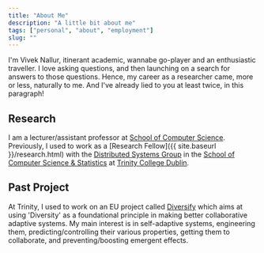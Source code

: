 ```yaml
---
title: "About Me"
description: "A little bit about me"
tags: ["personal", "about", "employment"]
slug: ""
---
```



I'm Vivek Nallur, itinerant academic, wannabe go-player and an enthusiastic 
traveller. <!--more--> I love asking questions, and then launching on a search for answers 
to those questions. Hence, my career as a researcher came, more or less, 
naturally to me. And I've already lied to you at least twice, in this 
paragraph!

Research
--------
I am a lecturer/assistant professor at [School of Computer Science](https://www.cs.ucd.ie/). Previously, I used to work as a [Research Fellow]({{ site.baseurl }}/research.html) with the 
[Distributed Systems Group](http://www.dsg.cs.tcd.ie) in the [School of 
Computer Science & Statistics](http://www.scss.tcd.ie) at [Trinity College 
Dublin](http://www.tcd.ie).


Past Project
---------------
At Trinity, I used to work on an EU project called [Diversify](http://diversify-project.eu) which aims at using 'Diversity' as a foundational principle in making better collaborative adaptive systems. My main interest is in self-adaptive systems, engineering them, predicting/controlling their various properties, getting them to collaborate, and  preventing/boosting emergent effects.
